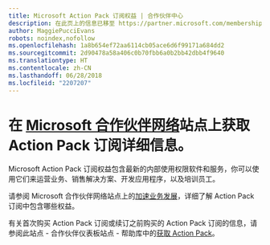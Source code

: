 ```yaml
---
title: Microsoft Action Pack 订阅权益 | 合作伙伴中心
description: 在此页上的信息已移至 https://partner.microsoft.com/membership/internal-use-software。
author: MaggiePucciEvans
robots: noindex,nofollow
ms.openlocfilehash: 1a8b654ef72aa6114cb05ace6d6f99171a684dd2
ms.sourcegitcommit: 2d90478a58a406c0b70fbb6a0b2bb42dbb4f9640
ms.translationtype: HT
ms.contentlocale: zh-CN
ms.lasthandoff: 06/28/2018
ms.locfileid: "2207207"
---
```

# <a name="get-action-pack-subscription-details-on-the-microsoft-partner-networkhttpspartnermicrosoftcommembershipinternal-use-software-site"></a>在 [Microsoft 合作伙伴网络](https://partner.microsoft.com/membership/internal-use-software)站点上获取 Action Pack 订阅详细信息。 

Microsoft Action Pack 订阅权益包含最新的内部使用权限软件和服务，你可以使用它们来运营业务、销售解决方案、开发应用程序，以及培训员工。

请参阅 Microsoft 合作伙伴网络站点上的[加速业务发展](https://partner.microsoft.com/membership/internal-use-software)，详细了解 Action Pack 订阅中包含哪些权益。   

有关首次购买 Action Pack 订阅或续订之前购买的 Action Pack 订阅的信息，请参阅此站点 - 合作伙伴仪表板站点 - 帮助库中的[获取 Action Pack](mpn-get-action-pack.md)。


